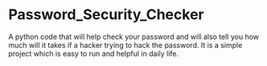 # Password_Security_Checker
A python code that will help check your password and will also tell you how much will it takes if a hacker trying to hack the password. It is a simple project which is easy to run and helpful in daily life.
